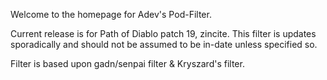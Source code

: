 Welcome to the homepage for Adev's Pod-Filter.

Current release is for Path of Diablo patch 19, zincite. This filter is updates sporadically and should not be assumed to be in-date unless specified so.

Filter is based upon gadn/senpai filter & Kryszard's filter.
